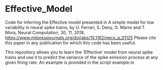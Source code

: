 # Effective_Model
Code for inferring the Effective model presented in 
A simple model for low variability in neural spike trains, 
by U. Ferrari, S. Deny, O. Marre and T. Mora, Neural Computation, 30, 11, 2018. 
https://www.mitpressjournals.org/doi/abs/10.1162/neco_a_01125
Please cite this paper in any publication for which this code has been useful.

This repository allows you to learn the 'Effective' model from neural spike trains and use it to predict the variance of the spike emission process at any given firing rate.
An example is provided in the script example.m
